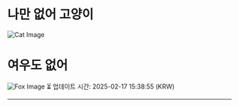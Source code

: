 
# 나만 없어 고양이

![Cat Image](https://cdn2.thecatapi.com/images/27v.jpg)

# 여우도 없어
![Fox Image](https://randomfox.ca/images/23.jpg)
⏳ 업데이트 시간: 2025-02-17 15:38:55 (KRW)

---
